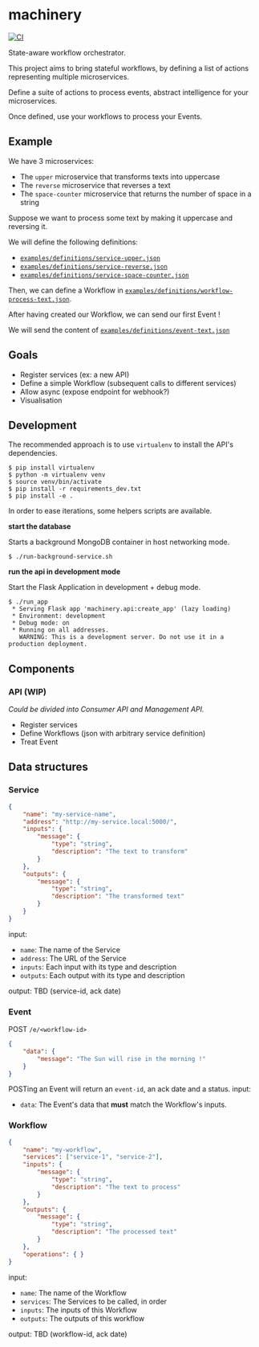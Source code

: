 # machinery

[![CI](https://github.com/tbobm/machinery/actions/workflows/ci.yml/badge.svg)](https://github.com/tbobm/machinery/actions/workflows/ci.yml)

State-aware workflow orchestrator.

This project aims to bring stateful workflows, by defining a list of actions
representing multiple microservices.

Define a suite of actions to process events, abstract intelligence for your microservices.

Once defined, use your workflows to process your Events.

## Example

We have 3 microservices:
- The `upper` microservice that transforms texts into uppercase
- The `reverse` microservice that reverses a text
- The `space-counter` microservice that returns the number of space in a string

Suppose we want to process some text by making it uppercase and reversing it.

We will define the following definitions:
- [`examples/definitions/service-upper.json`](./examples/definitions/service-upper.json)
- [`examples/definitions/service-reverse.json`](./examples/definitions/service-reverse.json)
- [`examples/definitions/service-space-counter.json`](./examples/definitions/service-space-counter.json)

Then, we can define a Workflow in [`examples/definitions/workflow-process-text.json`](./examples/definitions/workflow-process-text.json).

After having created our Workflow, we can send our first Event !

We will send the content of [`examples/definitions/event-text.json`](./examples/definitions/event-text.json)

## Goals

- Register services (ex: a new API)
- Define a simple Workflow (subsequent calls to different services)
- Allow async (expose endpoint for webhook?)
- Visualisation

## Development

The recommended approach is to use `virtualenv` to install the API's dependencies.

```console
$ pip install virtualenv
$ python -m virtualenv venv
$ source venv/bin/activate
$ pip install -r requirements_dev.txt
$ pip install -e .
```

In order to ease iterations, some helpers scripts are available.

**start the database**

Starts a background MongoDB container in host networking mode.

```console
$ ./run-background-service.sh
```

**run the api in development mode**

Start the Flask Application in development + debug mode.

```console
$ ./run_app 
 * Serving Flask app 'machinery.api:create_app' (lazy loading)
 * Environment: development
 * Debug mode: on
 * Running on all addresses.
   WARNING: This is a development server. Do not use it in a production deployment.
```


## Components

### API (WIP)

_Could be divided into Consumer API and Management API._

- Register services
- Define Workflows (json with arbitrary service definition)
- Treat Event

## Data structures

### Service

```json
{
    "name": "my-service-name",
    "address": "http://my-service.local:5000/",
    "inputs": {
        "message": {
            "type": "string",
            "description": "The text to transform"
        }
    },
    "outputs": {
        "message": {
            "type": "string",
            "description": "The transformed text"
        }
    }
}
```


input:
- `name`: The name of the Service
- `address`: The URL of the Service
- `inputs`: Each input with its type and description
- `outputs`: Each output with its type and description

output: TBD
(service-id, ack date)

### Event

POST `/e/<workflow-id>`

```json
{
    "data": {
        "message": "The Sun will rise in the morning !"
    }
}
```

POSTing an Event will return an `event-id`, an ack date and a status.
input:
- `data`: The Event's data that **must** match the Workflow's inputs.

### Workflow

```json
{
    "name": "my-workflow",
    "services": ["service-1", "service-2"],
    "inputs": {
        "message": {
            "type": "string",
            "description": "The text to process"
        }
    },
    "outputs": {
        "message": {
            "type": "string",
            "description": "The processed text"
        }
    },
    "operations": { }
}
```

input:
- `name`: The name of the Workflow
- `services`: The Services to be called, in order
- `inputs`: The inputs of this Workflow
- `outputs`: The outputs of this workflow

output: TBD
(workflow-id, ack date)
